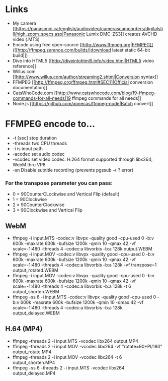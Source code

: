 # Links
* My camera [[https://panasonic.ca/english/audiovideo/camerascamcorders/digitalstill/high_zoom_specs.asp|Panasonic Lumix DMC-ZS3]] creates AVCHD video (.MTS)
* Encode using free open-source [[http://www.ffmpeg.org|FFMPEG]] ([[http://ffmpeg.zeranoe.com/builds/|download latest static 64-bit build]])
* Dive into HTML5 [[http://diveintohtml5.info/video.html|HTML5 video reference]]
* Willus.com [[http://www.willus.com/author/streaming2.shtml|Conversion syntax]]
* FFMPEG [[http://ffmpeg.org/ffmpeg.html#SEC11|Official conversion documentation]]
* CatsWhoCode.com [[http://www.catswhocode.com/blog/19-ffmpeg-commands-for-all-needs|19 ffmpeg commands for all needs]]
* Node.js [[https://github.com/xonecas/ffmpeg-node|Batch convert]]

# FFMPEG encode to...
* -t [sec] stop duration
* -threads two CPU threads
* -i is input path
* -acodec set audio codec
* -vcodec set video codec: H.264 format supported through libx264; WebM thru VP8
* -sn Disable subtitle recording (prevents pgssub -> ? error)

### For the transpose parameter you can pass:
* 0 = 90CounterCLockwise and Vertical Flip (default)
* 1 = 90Clockwise
* 2 = 90CounterClockwise
* 3 = 90Clockwise and Vertical Flip

## WebM
* ffmpeg -i input.MTS -codec:v libvpx -quality good -cpu-used 0 -b:v 600k -maxrate 600k -bufsize 1200k -qmin 10 -qmax 42 -vf scale=-1:480 -threads 4 -codec:a libvorbis -b:a 128k output.WEBM
* ffmpeg -i input.MOV -codec:v libvpx -quality good -cpu-used 0 -b:v 600k -maxrate 600k -bufsize 1200k -qmin 10 -qmax 42 -vf scale=-1:480 -threads 4 -codec:a libvorbis -b:a 128k -vf transpose=1 output_rotated.WEBM
* ffmpeg -i input.MOV -codec:v libvpx -quality good -cpu-used 0 -b:v 600k -maxrate 600k -bufsize 1200k -qmin 10 -qmax 42 -vf scale=-1:480 -threads 4 -codec:a libvorbis -b:a 128k -t 6 output_shorten.WEBM
* ffmpeg -ss 6 -i input.MTS -codec:v libvpx -quality good -cpu-used 0 -b:v 600k -maxrate 600k -bufsize 1200k -qmin 10 -qmax 42 -vf scale=-1:480 -threads 4 -codec:a libvorbis -b:a 128k output_delayed.WEBM

## H.64 (MP4)
* ffmpeg -threads 2 -i input.MTS -vcodec libx264 output.MP4
* ffmpeg -threads 2 -i input.MOV -vcodec libx264 -vf "rotate=90*PI/180" output_rotate.MP4
* ffmpeg -threads 2 -i input.MOV -vcodec libx264 -t 6 output_shorten.MP4
* ffmpeg -ss 6 -threads 2 -i input.MTS -vcodec libx264 output_delayed.MP4